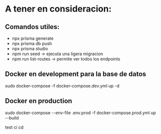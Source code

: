 # A tener en consideracion:

## Comandos utiles:
- npx prisma generate
- npx prisma db push
- npx prisma studio
- npm run seed -> ejecuta una ligera migracion
- npm run list-routes -> permite ver todos los endpoints
## Docker en development para la base de datos
sudo docker-compose -f docker-compose.dev.yml up -d

## Docker en production
sudo docker-compose --env-file .env.prod -f docker-compose.prod.yml up --build

test ci cd
